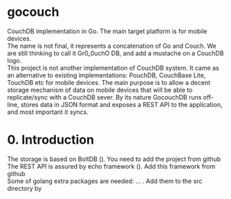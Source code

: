 # gocouch
CouchDB implementation in Go. The main target platform is for mobile devices.  
The name is not final, it represents a concatenation of Go and Couch. We are still thinking to call it Gr0_0uchO DB, and add a mustache on a CouchDB logo.  
This project is not another implementation of CouchDB system. It came as an alternative to existing implementations: PouchDB, CouchBase Lite, TouchDB etc for mobile devices.
The main purpose is to allow a decent storage mechanism of data on mobile devices that will be able to replicate/sync with a CouchDB sever. 
By its nature GocouchDB runs off-line, stores data in JSON format and exposes a REST API to the application, and most important it syncs.

# 0. Introduction
The storage is based on BoltDB (). You need to add the project from github  
The REST API is assured by echo framework (). Add this framework from github  
Some of golang extra packages are needed: ... . Add them to the src directory by   
